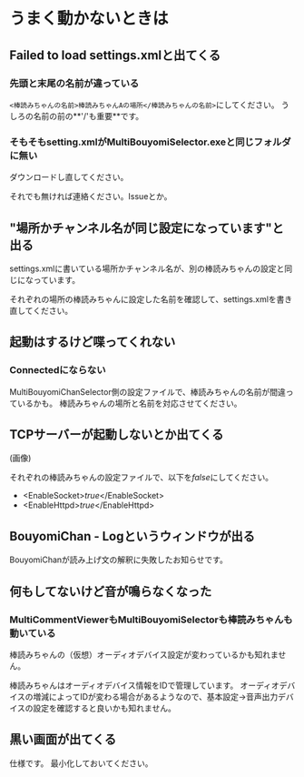 # うまく動かないときは

## Failed to load settings.xmlと出てくる

### 先頭と末尾の名前が違っている
`<棒読みちゃんの名前>棒読みちゃんAの場所</棒読みちゃんの名前>`にしてください。
うしろの名前の前の**'/'も重要**です。

### そもそもsetting.xmlがMultiBouyomiSelector.exeと同じフォルダに無い
ダウンロードし直してください。

それでも無ければ連絡ください。Issueとか。

## "場所かチャンネル名が同じ設定になっています"と出る
settings.xmlに書いている場所かチャンネル名が、別の棒読みちゃんの設定と同じになっています。

それぞれの場所の棒読みちゃんに設定した名前を確認して、settings.xmlを書き直してください。

## 起動はするけど喋ってくれない

### Connectedにならない
MultiBouyomiChanSelector側の設定ファイルで、棒読みちゃんの名前が間違っているかも。
棒読みちゃんの場所と名前を対応させてください。

## TCPサーバーが起動しないとか出てくる

(画像)

それぞれの棒読みちゃんの設定ファイルで、以下を*false*にしてください。
- \<EnableSocket\>*true*\</EnableSocket\>
- \<EnableHttpd\>*true*\</EnableHttpd\>

## BouyomiChan - Logというウィンドウが出る

BouyomiChanが読み上げ文の解釈に失敗したお知らせです。


## 何もしてないけど音が鳴らなくなった

### MultiCommentViewerもMultiBouyomiSelectorも棒読みちゃんも動いている
棒読みちゃんの（仮想）オーディオデバイス設定が変わっているかも知れません。

棒読みちゃんはオーディオデバイス情報をIDで管理しています。
オーディオデバイスの増減によってIDが変わる場合があるようなので、基本設定->音声出力デバイスの設定を確認すると良いかも知れません。


## 黒い画面が出てくる
仕様です。
最小化しておいてください。